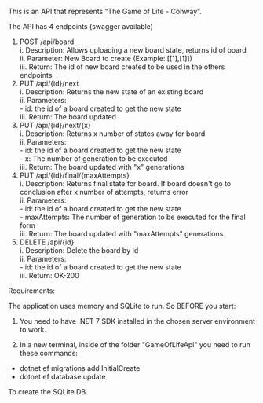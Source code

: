 This is an API that represents “The Game of Life - Conway”.

The API has 4 endpoints (swagger available)

1. POST /api/board  
    i. Description: Allows uploading a new board state, returns id of board  
    ii. Parameter: New Board to create (Example: [[1],[1]])  
    iii. Return: The id of new board created to be used in the others endpoints  
2. PUT /api/{id}/next  
    i. Description: Returns the new state of an existing board  
    ii. Parameters:  
        -    id: the id of a board created to get the new state  
    iii. Return: The board updated  
3. PUT /api/{id}/next/{x}  
    i. Description: Returns x number of states away for board  
    ii. Parameters:  
        -    id: the id of a board created to get the new state  
        -    x: The number of generation to be executed  
    iii. Return: The board updated with "x" generations  
4. PUT /api/{id}/final/{maxAttempts}  
    i. Description: Returns final state for board. If board doesn't go to conclusion after x number of attempts, returns error  
    ii. Parameters:  
        -    id: the id of a board created to get the new state  
        -    maxAttempts: The number of generation to be executed for the final form  
    iii. Return: The board updated with "maxAttempts" generations  
5. DELETE /api/{id}  
    i. Description: Delete the board by Id  
    ii. Parameters:  
        -    id: the id of a board created to get the new state  
    iii. Return: OK-200  
    
Requirements:

The application uses memory and SQLite to run. So BEFORE you start:

1. You need to have .NET 7 SDK installed in the chosen server environment to work.

2. In a new terminal, inside of the folder "GameOfLifeApi" you need to run these commands:  

 - dotnet ef migrations add InitialCreate  
 - dotnet ef database update  

To create the SQLite DB.  